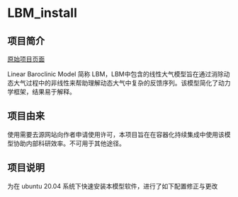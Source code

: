 # LBM_install

## 项目简介
[原始项目页面](https://ccsr.aori.u-tokyo.ac.jp/~lbm/sub/lbm_4.html)

 Linear Baroclinic Model 简称 LBM，LBM中包含的线性大气模型旨在通过消除动态大气过程中的非线性来帮助理解动态大气中复杂的反馈序列。该模型简化了动力学框架，结果易于解释。

 ## 项目由来
 使用需要去源网站向作者申请使用许可，本项目旨在在容器化持续集成中使用该模型协助内部科研效率。不可用于其他途径。

 ## 项目说明
 为在 ubuntu 20.04 系统下快速安装本模型软件，进行了如下配置修正与更改

 
